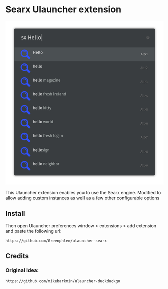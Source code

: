 # Searx Ulauncher extension

![Screenshot](screenshot.png)

This Ulauncher extension enables you to use the Searx engine. Modified to allow adding custom instances as well as a few other configurable options

## Install

Then open Ulauncher preferences window > extensions > add extension and paste the following url:

```
https://github.com/Greenphlem/ulauncher-searx
```

## Credits

### Original Idea:
```
https://github.com/mikebarkmin/ulauncher-duckduckgo
```
